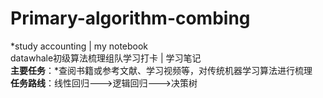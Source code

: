 # Primary-algorithm-combing  
*study accounting | my notebook  
datawhale初级算法梳理组队学习打卡 | 学习笔记  
**主要任务**：*查阅书籍或参考文献、学习视频等，对传统机器学习算法进行梳理  
**任务路线**：线性回归--->逻辑回归--->决策树
